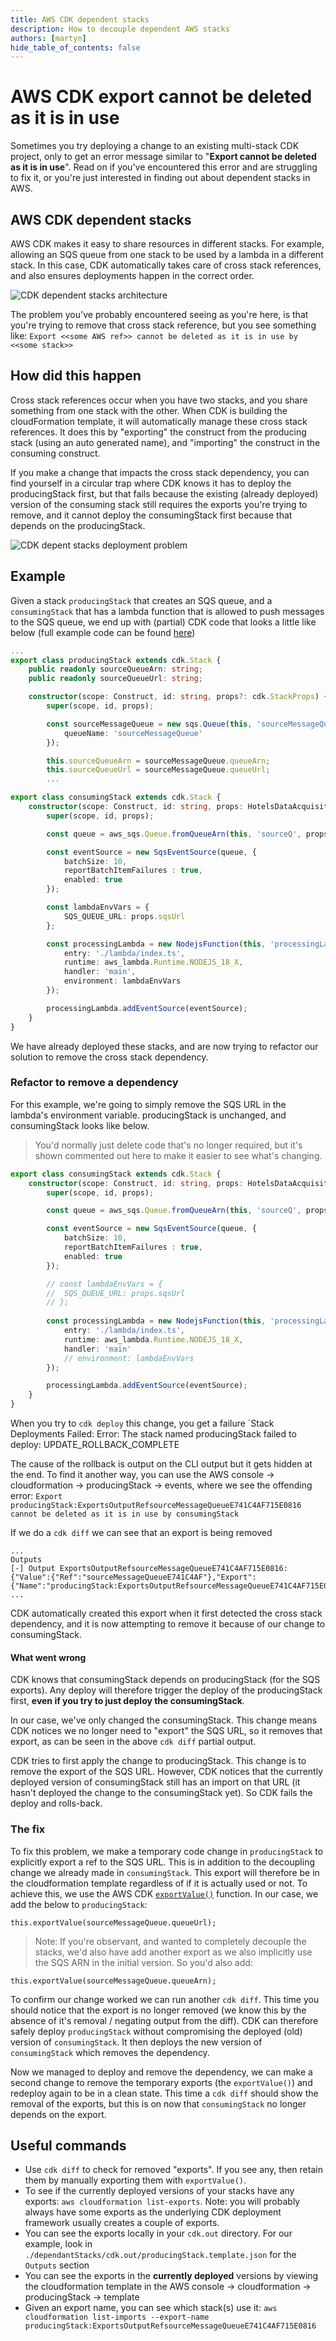 ```yaml
---
title: AWS CDK dependent stacks
description: How to decouple dependent AWS stacks
authors: [martyn]
hide_table_of_contents: false
---
```

# AWS CDK export cannot be deleted as it is in use
Sometimes you try deploying a change to an existing multi-stack CDK project, only to get an error message similar to "**Export cannot be deleted as it is in use**". Read on if you've encountered this error and are struggling to fix it, or you're just interested in finding out about dependent stacks in AWS.
## AWS CDK dependent stacks
AWS CDK makes it easy to share resources in different stacks. For example, allowing an SQS queue from one stack to be used by a lambda in a different stack. In this case, CDK automatically takes care of cross stack references, and also ensures deployments happen in the correct order.

![CDK dependent stacks architecture](./DependentStacks.png)

The problem you've probably encountered seeing as you're here, is that you're trying to remove  that cross stack reference, but you see  something like:
`Export <<some AWS ref>> cannot be deleted as it is in use by <<some stack>>`

## How did this happen
Cross stack references occur when you have two stacks, and you share something from one stack with the other. When CDK is building the cloudFormation template, it will automatically manage these cross stack references. It does this by "exporting" the construct from the producing stack (using an auto generated name), and "importing" the construct in the consuming construct.

If you make a change that impacts the cross stack dependency, you can find yourself in a circular trap where CDK knows it has to deploy the producingStack first, but that fails because the existing (already deployed) version of the consuming stack still requires the exports you're trying to remove, and it cannot deploy the consumingStack first because that depends on the producingStack.

![CDK depent stacks deployment problem](./CDK-dependent-stacks.png)

## Example
Given a stack `producingStack` that creates an SQS queue, and a `consumingStack` that has a lambda function that is allowed to push messages to the SQS queue, we end up with (partial) CDK code that looks a little like below (full example code can be found [here](https://github.com/martynbutty/cdkDependantStacks))

```typeScript
...
export class producingStack extends cdk.Stack {  
    public readonly sourceQueueArn: string;  
    public readonly sourceQueueUrl: string;  

    constructor(scope: Construct, id: string, props?: cdk.StackProps) {  
        super(scope, id, props);  

        const sourceMessageQueue = new sqs.Queue(this, 'sourceMessageQueue', {  
            queueName: 'sourceMessageQueue'  
        });  

        this.sourceQueueArn = sourceMessageQueue.queueArn;  
        this.sourceQueueUrl = sourceMessageQueue.queueUrl;  
        ...
```


```typescript
export class consumingStack extends cdk.Stack {  
    constructor(scope: Construct, id: string, props: HotelsDataAcquisitionStackProps) {  
        super(scope, id, props);  

        const queue = aws_sqs.Queue.fromQueueArn(this, 'sourceQ', props.sqsArn);  

        const eventSource = new SqsEventSource(queue, {  
            batchSize: 10,  
            reportBatchItemFailures : true,  
            enabled: true  
        });  

        const lambdaEnvVars = {  
            SQS_QUEUE_URL: props.sqsUrl  
        };  

        const processingLambda = new NodejsFunction(this, 'processingLambda', {  
            entry: './lambda/index.ts',  
            runtime: aws_lambda.Runtime.NODEJS_18_X,  
            handler: 'main',  
            environment: lambdaEnvVars  
        });  

        processingLambda.addEventSource(eventSource);  
    }  
}
```

We have already deployed these stacks, and are now trying to refactor our solution to remove the cross stack dependency.

### Refactor to remove a dependency 
For this example, we're going to simply remove the SQS URL in the lambda's environment variable. producingStack is unchanged, and consumingStack looks like below. 

> You'd normally just delete code that's no longer required, but it's shown commented out here to make it easier to see what's changing.

```typescript
export class consumingStack extends cdk.Stack {  
    constructor(scope: Construct, id: string, props: HotelsDataAcquisitionStackProps) {  
        super(scope, id, props);  

        const queue = aws_sqs.Queue.fromQueueArn(this, 'sourceQ', props.sqsArn);  

        const eventSource = new SqsEventSource(queue, {  
            batchSize: 10,  
            reportBatchItemFailures : true,  
            enabled: true  
        });  

        // const lambdaEnvVars = {  
        // 	SQS_QUEUE_URL: props.sqsUrl
        // };  
        
        const processingLambda = new NodejsFunction(this, 'processingLambda', {  
            entry: './lambda/index.ts',  
            runtime: aws_lambda.Runtime.NODEJS_18_X,  
            handler: 'main'
            // environment: lambdaEnvVars  
        });  

        processingLambda.addEventSource(eventSource);  
    }  
}
```

When you try to `cdk deploy` this change, you get a failure
`Stack Deployments Failed: Error: The stack named producingStack failed to deploy: UPDATE_ROLLBACK_COMPLETE

The cause of the rollback is output on the CLI output but it gets hidden at the end. To find it another way, you can use the AWS console -> cloudformation -> producingStack -> events, where we see the offending error:
`Export producingStack:ExportsOutputRefsourceMessageQueueE741C4AF715E0816 cannot be deleted as it is in use by consumingStack`

If we do a `cdk diff` we can see that an export is being removed
```
...
Outputs
[-] Output ExportsOutputRefsourceMessageQueueE741C4AF715E0816: {"Value":{"Ref":"sourceMessageQueueE741C4AF"},"Export":{"Name":"producingStack:ExportsOutputRefsourceMessageQueueE741C4AF715E0816"}}
...
```

CDK automatically created this export when it first detected the cross stack dependency, and it is now attempting to remove it because of our change to consumingStack.

#### What went wrong
CDK knows that consumingStack depends on producingStack (for the SQS exports).  Any deploy will therefore trigger the deploy of the producingStack first, __even if you try to just deploy the consumingStack__.

In our case, we've only changed the consumingStack. This change means CDK notices we no longer need to "export" the SQS URL, so it removes that export, as can be seen in the above `cdk diff` partial output. 

CDK tries to first apply the change to producingStack. This change is to remove the export of the SQS URL.  However, CDK notices that the currently deployed version of consumingStack still has an import on that URL (it hasn't deployed the change to the consumingStack yet). So CDK fails the deploy and rolls-back.

### The fix
To fix this problem, we make a temporary code change in `producingStack` to explicitly export a ref to the SQS URL. This is in addition to the decoupling change we already made in `consumingStack`. This export will therefore be in the cloudformation template regardless of if it is actually used or not. To achieve this, we use the AWS CDK [`exportValue()`](https://docs.aws.amazon.com/cdk/api/v2/docs/aws-cdk-lib.Stack.html#exportwbrvalueexportedvalue-options)  function. In our case, we add the below to `producingStack`:

`this.exportValue(sourceMessageQueue.queueUrl);`

> Note: If you're observant, and wanted to completely decouple the stacks, we'd also have add another export as we also implicitly use the SQS ARN in the initial version. So you'd also add:

`this.exportValue(sourceMessageQueue.queueArn);`

To confirm our change worked we can run another `cdk diff`. This time you should notice that the export is no longer removed (we know this by the absence of it's removal / negating output from the diff). CDK can therefore safely deploy `producingStack` without compromising the deployed (old) version of `consumingStack`. It then deploys the new version of `consumingStack` which removes the dependency.

Now we managed to deploy and remove the dependency, we can make a second change to remove the temporary exports (the `exportValue()`) and redeploy again to be in a clean state. This time a `cdk diff` should show the removal of the exports, but this is on now that `consumingStack` no longer depends on the export.

## Useful commands
- Use `cdk diff` to check for removed "exports". If you see any, then retain them by manually exporting them with `exportValue()`.
- To see if the currently deployed versions of your stacks have any exports: `aws cloudformation list-exports`. Note: you will probably always have some exports as the underlying CDK deployment framework usually creates a couple of exports.
- You can see the exports locally in your `cdk.out` directory. For our example, look in `./dependantStacks/cdk.out/producingStack.template.json` for the `Outputs` section
- You can see the exports in the **currently deployed** versions by viewing the cloudformation template in the AWS console -> cloudformation -> producingStack -> template
- Given an export name, you can see which stack(s) use it: `aws cloudformation list-imports --export-name producingStack:ExportsOutputRefsourceMessageQueueE741C4AF715E0816`
